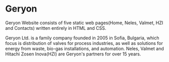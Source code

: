 # Geryon
Geryon Website consists of five static web pages(Home, Neles, Valmet, HZI and Contacts) written entirely in HTML and CSS.

Geryon Ltd. is a family company founded in 2005 in Sofia, Bulgaria, which focus is distribution of valves for process industries, as well as solutions for energy from waste, bio-gas installations, and automation.
Neles, Valmet and Hitachi Zosen Inova(HZI) are Geryon's partners for over 15 years.